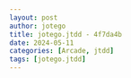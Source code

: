 ```yaml
---
layout: post
author: jotego
title: jotego.jtdd - 4f7da4b
date: 2024-05-11
categories: [Arcade, jtdd]
tags: [jotego.jtdd]
---
```


